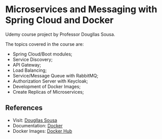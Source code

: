 
# Microservices and Messaging with Spring Cloud and Docker


Udemy course project by Professor Dougllas Sousa.

The topics covered in the course are:

- Spring Cloud/Boot modules;
- Service Discovery;
- API Gateway;
- Load Balancing;
- Service/Message Queue with RabbitMQ;
- Authorization Server with Keycloak;
- Development of Docker Images;
- Create Replicas of Microservices;




## References

 - Visit: [Dougllas Sousa](https://www.udemy.com/user/dougllas-sousa/)
 - Documentation: [Docker](https://www.docker.com/)
 - Docker Images: [Docker Hub](https://hub.docker.com/)
